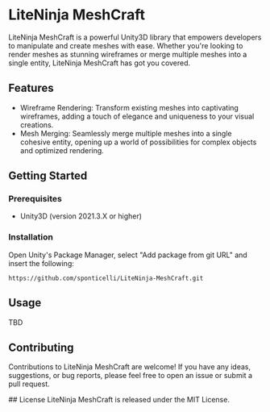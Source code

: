 # LiteNinja MeshCraft

LiteNinja MeshCraft is a powerful Unity3D library that empowers developers to manipulate and create meshes with ease. Whether you're looking to render meshes as stunning wireframes or merge multiple meshes into a single entity, LiteNinja MeshCraft has got you covered.

## Features

- Wireframe Rendering: Transform existing meshes into captivating wireframes, adding a touch of elegance and uniqueness to your visual creations.
- Mesh Merging: Seamlessly merge multiple meshes into a single cohesive entity, opening up a world of possibilities for complex objects and optimized rendering.

## Getting Started

### Prerequisites

- Unity3D (version 2021.3.X or higher)

### Installation

Open Unity's Package Manager, select "Add package from git URL" and insert the following:

``` https://github.com/sponticelli/LiteNinja-MeshCraft.git ```


## Usage
TBD

## Contributing
Contributions to LiteNinja MeshCraft are welcome! If you have any ideas, suggestions, or bug reports, please feel free to open an issue or submit a pull request.

## License
LiteNinja MeshCraft is released under the MIT License.
